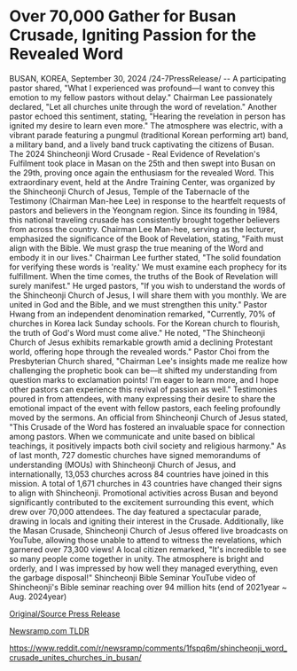 # Over 70,000 Gather for Busan Crusade, Igniting Passion for the Revealed Word

BUSAN, KOREA, September 30, 2024 /24-7PressRelease/ -- A participating pastor shared, "What I experienced was profound—I want to convey this emotion to my fellow pastors without delay." Chairman Lee passionately declared, "Let all churches unite through the word of revelation." Another pastor echoed this sentiment, stating, "Hearing the revelation in person has ignited my desire to learn even more."  The atmosphere was electric, with a vibrant parade featuring a pungmul (traditional Korean performing art) band, a military band, and a lively band truck captivating the citizens of Busan. The 2024 Shincheonji Word Crusade - Real Evidence of Revelation's Fulfilment took place in Masan on the 25th and then swept into Busan on the 29th, proving once again the enthusiasm for the revealed Word. This extraordinary event, held at the Andre Training Center, was organized by the Shincheonji Church of Jesus, Temple of the Tabernacle of the Testimony (Chairman Man-hee Lee) in response to the heartfelt requests of pastors and believers in the Yeongnam region.  Since its founding in 1984, this national traveling crusade has consistently brought together believers from across the country. Chairman Lee Man-hee, serving as the lecturer, emphasized the significance of the Book of Revelation, stating, "Faith must align with the Bible. We must grasp the true meaning of the Word and embody it in our lives."  Chairman Lee further stated, "The solid foundation for verifying these words is 'reality.' We must examine each prophecy for its fulfillment. When the time comes, the truths of the Book of Revelation will surely manifest." He urged pastors, "If you wish to understand the words of the Shincheonji Church of Jesus, I will share them with you monthly. We are united in God and the Bible, and we must strengthen this unity."  Pastor Hwang from an independent denomination remarked, "Currently, 70% of churches in Korea lack Sunday schools. For the Korean church to flourish, the truth of God's Word must come alive." He noted, "The Shincheonji Church of Jesus exhibits remarkable growth amid a declining Protestant world, offering hope through the revealed words."  Pastor Choi from the Presbyterian Church shared, "Chairman Lee's insights made me realize how challenging the prophetic book can be—it shifted my understanding from question marks to exclamation points! I'm eager to learn more, and I hope other pastors can experience this revival of passion as well."  Testimonies poured in from attendees, with many expressing their desire to share the emotional impact of the event with fellow pastors, each feeling profoundly moved by the sermons. An official from Shincheonji Church of Jesus stated, "This Crusade of the Word has fostered an invaluable space for connection among pastors. When we communicate and unite based on biblical teachings, it positively impacts both civil society and religious harmony."  As of last month, 727 domestic churches have signed memorandums of understanding (MOUs) with Shincheonji Church of Jesus, and internationally, 13,053 churches across 84 countries have joined in this mission. A total of 1,671 churches in 43 countries have changed their signs to align with Shincheonji.  Promotional activities across Busan and beyond significantly contributed to the excitement surrounding this event, which drew over 70,000 attendees. The day featured a spectacular parade, drawing in locals and igniting their interest in the Crusade. Additionally, like the Masan Crusade, Shincheonji Church of Jesus offered live broadcasts on YouTube, allowing those unable to attend to witness the revelations, which garnered over 73,300 views!  A local citizen remarked, "It's incredible to see so many people come together in unity. The atmosphere is bright and orderly, and I was impressed by how well they managed everything, even the garbage disposal!"  Shincheonji Bible Seminar YouTube video of Shincheonji's Bible seminar reaching over 94 million hits (end of 2021year ~ Aug. 2024year) 

[Original/Source Press Release](https://www.24-7pressrelease.com/press-release/514798/over-70000-gather-for-busan-crusade-igniting-passion-for-the-revealed-word)
                    

[Newsramp.com TLDR](None) 

https://www.reddit.com/r/newsramp/comments/1fspq6m/shincheonji_word_crusade_unites_churches_in_busan/